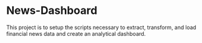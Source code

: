 # News-Dashboard
This project is to setup the scripts necessary to extract, transform, and load financial news data and create an analytical dashboard.
